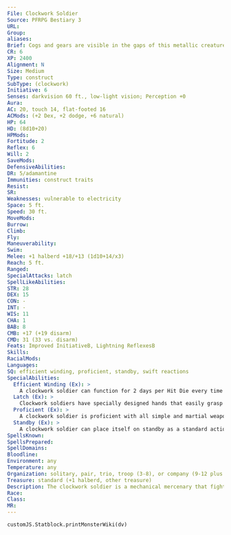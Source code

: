 ```yaml
---
File: Clockwork Soldier
Source: PFRPG Bestiary 3
URL: 
Group: 
aliases: 
Brief: Cogs and gears are visible in the gaps of this metallic creature's armor. It wields a polearm as it stands ready at attention.
CR: 6
XP: 2400
Alignment: N
Size: Medium
Type: construct
SubType: (clockwork)
Initiative: 6
Senses: darkvision 60 ft., low-light vision; Perception +0
Aura: 
AC: 20, touch 14, flat-footed 16
ACMods: (+2 Dex, +2 dodge, +6 natural)
HP: 64
HD: (8d10+20)
HPMods: 
Fortitude: 2
Reflex: 6
Will: 2
SaveMods: 
DefensiveAbilities: 
DR: 5/adamantine
Immunities: construct traits
Resist: 
SR: 
Weaknesses: vulnerable to electricity
Space: 5 ft.
Speed: 30 ft.
MoveMods: 
Burrow: 
Climb: 
Fly: 
Maneuverability: 
Swim: 
Melee: +1 halberd +18/+13 (1d10+14/x3)
Reach: 5 ft.
Ranged: 
SpecialAttacks: latch
SpellLikeAbilities: 
STR: 28
DEX: 15
CON: -
INT: -
WIS: 11
CHA: 1
BAB: 8
CMB: +17 (+19 disarm)
CMD: 31 (33 vs. disarm)
Feats: Improved InitiativeB, Lightning ReflexesB
Skills: 
RacialMods: 
Languages: 
SQ: efficient winding, proficient, standby, swift reactions
SpecialAbilities:
  Efficient Winding (Ex): >
    A clockwork soldier can function for 2 days per Hit Die every time it is wound.
  Latch (Ex): >
    Clockwork soldiers have specially designed hands that easily grasp and lock onto weapons and objects. A soldier can attempt to disarm or grapple as a standard action without provoking an attack of opportunity, and it receives a +2 bonus on disarm checks. In addition, it receives a +2 bonus to CMD against attempts to disarm it.
  Proficient (Ex): >
    A clockwork soldier is proficient with all simple and martial weapons.
  Standby (Ex): >
    A clockwork soldier can place itself on standby as a standard action. While on standby, a clockwork soldier cannot move or take any actions. It remains aware of its surroundings but takes a -4 penalty on Perception checks. Time spent on standby does not count against the soldier's wind-down duration. A clockwork soldier can exit standby as a swift action-if it does so to initiate combat, it gains a +4 racial bonus on its Initiative check.
SpellsKnown: 
SpellsPrepared: 
SpellDomains: 
Bloodline: 
Environment: any
Temperature: any
Organization: solitary, pair, trio, troop (3-8), or company (9-12 plus 1-4 clockwork servants)
Treasure: standard (+1 halberd, other treasure)
Description: The clockwork soldier is a mechanical mercenary that fights to the death for its creator. With the ability to wield most weapons with full proficiency, clockwork   soldiers are versatile and wholly unpredictable foes. Most are armed with magic weapons-a +1 halberd being the most common armament.  Clockwork soldiers are among the most efficient constructs of their kind. They are ideal for sentry and guard duty. Clockwork soldiers have the same basic shape as a human. They are 6 feet tall and weigh 500 pounds.  Construction  The creator must start with crafted clockwork pieces worth 1,000 gp; the cost of the soldier's weapon is not included in this price.  CLOCKWORK SOLDIER  CL 12th; Price 37,000 gp  Construction  Requirements Craft Construct, geas/quest and heroism, creator must be at least caster level 12th; Skill Craft (clockwork) DC 20; Cost 19,000 gp
Race: 
Class: 
MR: 
---
```

```dataviewjs
customJS.Statblock.printMonsterWiki(dv)
```
